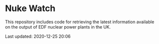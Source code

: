 # Nuke Watch

This repository includes code for retrieving the latest information available on the output of EDF nuclear power plants in the UK.

Last updated: 2020-12-25 20:06